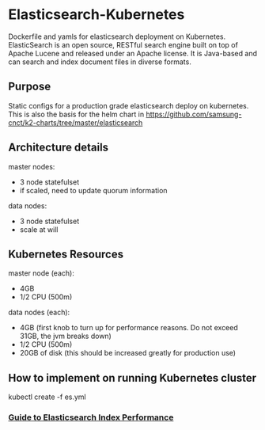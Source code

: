 # Elasticsearch-Kubernetes
Dockerfile and yamls for elasticsearch deployment on Kubernetes. ElasticSearch is an open source, RESTful search engine built on top of Apache Lucene and released under an Apache license. It is Java-based and can search and index document files in diverse formats.

## Purpose
Static configs for a production grade elasticsearch deploy on kubernetes. This
is also the basis for the helm chart in https://github.com/samsung-cnct/k2-charts/tree/master/elasticsearch

## Architecture details
master nodes:
 - 3 node statefulset
 - if scaled, need to update quorum information

 data nodes:
 - 3 node statefulset
 - scale at will

## Kubernetes Resources
master node (each):
 - 4GB
 - 1/2 CPU (500m)

data nodes (each):
 - 4GB  (first knob to turn up for performance reasons.  Do not exceed 31GB, the jvm breaks down)
 - 1/2 CPU (500m)
 - 20GB of disk (this should be increased greatly for production use)

## How to implement on running Kubernetes cluster
kubectl create -f es.yml


###  [Guide to Elasticsearch Index Performance](https://www.elastic.co/guide/en/elasticsearch/guide/current/indexing-performance.html)
